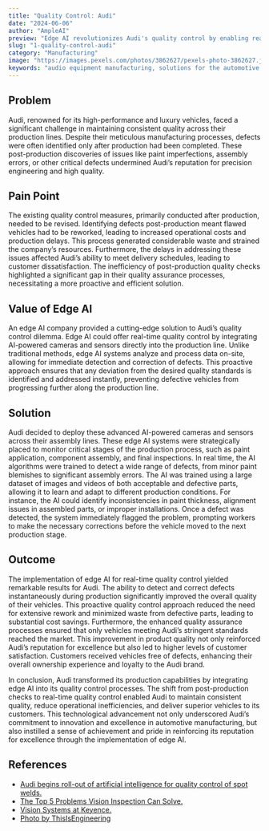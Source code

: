 ```yaml
---
title: "Quality Control: Audi"
date: "2024-06-06"
author: "AmpleAI"
preview: "Edge AI revolutionizes Audi's quality control by enabling real-time defect detection, crucial for maintaining high standards and minimizing operational inefficiencies. Deploying this technology ensures consistent quality and reinforces Audi's reputation for excellence."
slug: "1-quality-control-audi"
category: "Manufacturing"
image: "https://images.pexels.com/photos/3862627/pexels-photo-3862627.jpeg?auto=compress&cs=tinysrgb&w=1260&h=750&dpr=2"
keywords: "audio equipment manufacturing, solutions for the automotive industry, edge ai applications, edge ai companies"
---
```


## Problem
Audi, renowned for its high-performance and luxury vehicles, faced a significant challenge in maintaining consistent quality across their production lines. Despite their meticulous manufacturing processes, defects were often identified only after production had been completed. These post-production discoveries of issues like paint imperfections, assembly errors, or other critical defects undermined Audi’s reputation for precision engineering and high quality.

## Pain Point
The existing quality control measures, primarily conducted after production, needed to be revised. Identifying defects post-production meant flawed vehicles had to be reworked, leading to increased operational costs and production delays. This process generated considerable waste and strained the company’s resources. Furthermore, the delays in addressing these issues affected Audi’s ability to meet delivery schedules, leading to customer dissatisfaction. The inefficiency of post-production quality checks highlighted a significant gap in their quality assurance processes, necessitating a more proactive and efficient solution.

## Value of Edge AI
An edge AI company provided a cutting-edge solution to Audi’s quality control dilemma. Edge AI could offer real-time quality control by integrating AI-powered cameras and sensors directly into the production line. Unlike traditional methods, edge AI systems analyze and process data on-site, allowing for immediate detection and correction of defects. This proactive approach ensures that any deviation from the desired quality standards is identified and addressed instantly, preventing defective vehicles from progressing further along the production line.

## Solution
Audi decided to deploy these advanced AI-powered cameras and sensors across their assembly lines. These edge AI systems were strategically placed to monitor critical stages of the production process, such as paint application, component assembly, and final inspections. In real time, the AI algorithms were trained to detect a wide range of defects, from minor paint blemishes to significant assembly errors. The AI was trained using a large dataset of images and videos of both acceptable and defective parts, allowing it to learn and adapt to different production conditions. For instance, the AI could identify inconsistencies in paint thickness, alignment issues in assembled parts, or improper installations. Once a defect was detected, the system immediately flagged the problem, prompting workers to make the necessary corrections before the vehicle moved to the next production stage.

## Outcome
The implementation of edge AI for real-time quality control yielded remarkable results for Audi. The ability to detect and correct defects instantaneously during production significantly improved the overall quality of their vehicles. This proactive quality control approach reduced the need for extensive rework and minimized waste from defective parts, leading to substantial cost savings. Furthermore, the enhanced quality assurance processes ensured that only vehicles meeting Audi’s stringent standards reached the market. This improvement in product quality not only reinforced Audi’s reputation for excellence but also led to higher levels of customer satisfaction. Customers received vehicles free of defects, enhancing their overall ownership experience and loyalty to the Audi brand.

In conclusion, Audi transformed its production capabilities by integrating edge AI into its quality control processes. The shift from post-production checks to real-time quality control enabled Audi to maintain consistent quality, reduce operational inefficiencies, and deliver superior vehicles to its customers. This technological advancement not only underscored Audi’s commitment to innovation and excellence in automotive manufacturing, but also instilled a sense of achievement and pride in reinforcing its reputation for excellence through the implementation of edge AI.

## References

- [Audi begins roll-out of artificial intelligence for quality control of spot welds.](https://www.audi-mediacenter.com/en/press-releases/audi-begins-roll-out-of-artificial-intelligence-for-quality-control-of-spot-welds-15443)
- [The Top 5 Problems Vision Inspection Can Solve.](https://sp-automation.co.uk/the-top-5-problems-vision-inspection-can-solve/)
- [Vision Systems at Keyence.](https://www.keyence.com/products/vision/vision-sys/)
- [Photo by ThisIsEngineering](https://www.pexels.com/photo/engineers-in-workshop-3862627/)
